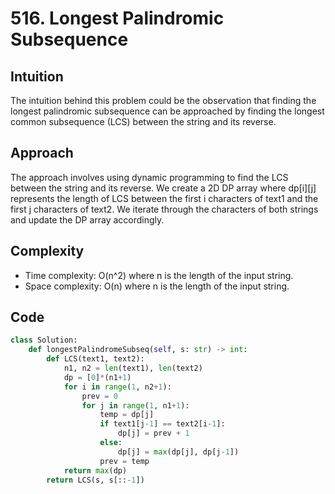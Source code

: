 # 516. Longest Palindromic Subsequence

## Intuition
The intuition behind this problem could be the observation that finding the longest palindromic subsequence can be approached by finding the longest common subsequence (LCS) between the string and its reverse. 

## Approach
The approach involves using dynamic programming to find the LCS between the string and its reverse. We create a 2D DP array where dp[i][j] represents the length of LCS between the first i characters of text1 and the first j characters of text2. We iterate through the characters of both strings and update the DP array accordingly.

## Complexity
- Time complexity: O(n^2) where n is the length of the input string.
- Space complexity: O(n) where n is the length of the input string.

## Code
```python
class Solution:
    def longestPalindromeSubseq(self, s: str) -> int:
        def LCS(text1, text2):
            n1, n2 = len(text1), len(text2)
            dp = [0]*(n1+1)
            for i in range(1, n2+1):
                prev = 0
                for j in range(1, n1+1):
                    temp = dp[j]
                    if text1[j-1] == text2[i-1]:
                        dp[j] = prev + 1
                    else:
                        dp[j] = max(dp[j], dp[j-1])
                    prev = temp
            return max(dp)
        return LCS(s, s[::-1])
```
